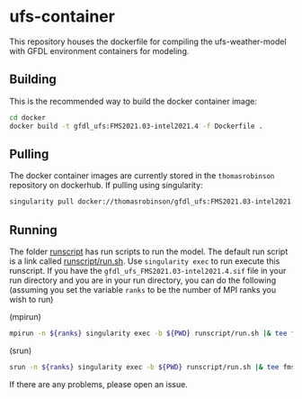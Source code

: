 # ufs-container

This repository houses the dockerfile for compiling the ufs-weather-model with GFDL environment containers for modeling.

## Building
This is the recommended way to build the docker container image:
```bash
cd docker
docker build -t gfdl_ufs:FMS2021.03-intel2021.4 -f Dockerfile .
```

## Pulling
The docker container images are currently stored in the `thomasrobinson` repository on dockerhub.  If pulling using singularity:
```bash
singularity pull docker://thomasrobinson/gfdl_ufs:FMS2021.03-intel2021.4
```

## Running
The folder [runscript](runscript) has run scripts to run the model. The default run script is a link called 
[runscript/run.sh](run.sh).  Use `singularity exec` to run execute this runscript.  If you have the 
`gfdl_ufs_FMS2021.03-intel2021.4.sif` file in your run directory and you are in your run directory, you can 
do the following (assuming you set the variable `ranks` to be the number of MPI ranks you wish to run)

(mpirun)
```bash
mpirun -n ${ranks} singularity exec -b ${PWD} runscript/run.sh |& tee fms.out
```
(srun)
```bash
srun -n ${ranks} singularity exec -b ${PWD} runscript/run.sh |& tee fms.out
```

If there are any problems, please open an issue.
